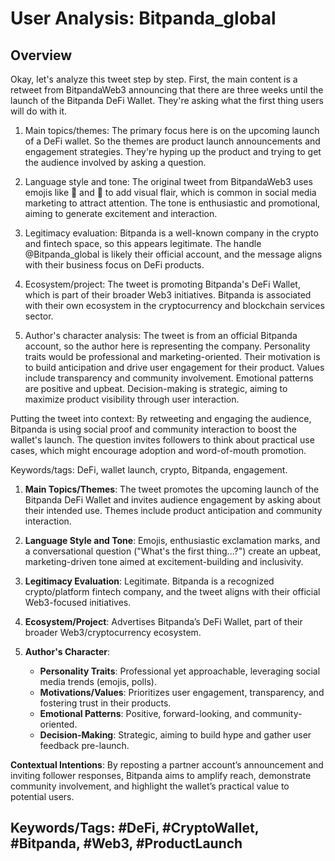 # User Analysis: Bitpanda_global

## Overview

<think>
Okay, let's analyze this tweet step by step. First, the main content is a retweet from BitpandaWeb3 announcing that there are three weeks until the launch of the Bitpanda DeFi Wallet. They're asking what the first thing users will do with it.

1. Main topics/themes: The primary focus here is on the upcoming launch of a DeFi wallet. So the themes are product launch announcements and engagement strategies. They're hyping up the product and trying to get the audience involved by asking a question.

2. Language style and tone: The original tweet from BitpandaWeb3 uses emojis like 🚀 and 🤔 to add visual flair, which is common in social media marketing to attract attention. The tone is enthusiastic and promotional, aiming to generate excitement and interaction.

3. Legitimacy evaluation: Bitpanda is a well-known company in the crypto and fintech space, so this appears legitimate. The handle @Bitpanda_global is likely their official account, and the message aligns with their business focus on DeFi products.

4. Ecosystem/project: The tweet is promoting Bitpanda's DeFi Wallet, which is part of their broader Web3 initiatives. Bitpanda is associated with their own ecosystem in the cryptocurrency and blockchain services sector.

5. Author's character analysis: The tweet is from an official Bitpanda account, so the author here is representing the company. Personality traits would be professional and marketing-oriented. Their motivation is to build anticipation and drive user engagement for their product. Values include transparency and community involvement. Emotional patterns are positive and upbeat. Decision-making is strategic, aiming to maximize product visibility through user interaction.

Putting the tweet into context: By retweeting and engaging the audience, Bitpanda is using social proof and community interaction to boost the wallet's launch. The question invites followers to think about practical use cases, which might encourage adoption and word-of-mouth promotion.

Keywords/tags: DeFi, wallet launch, crypto, Bitpanda, engagement.
</think>

1. **Main Topics/Themes**: The tweet promotes the upcoming launch of the Bitpanda DeFi Wallet and invites audience engagement by asking about their intended use. Themes include product anticipation and community interaction.  

2. **Language Style and Tone**: Emojis, enthusiastic exclamation marks, and a conversational question ("What's the first thing...?") create an upbeat, marketing-driven tone aimed at excitement-building and inclusivity.  

3. **Legitimacy Evaluation**: Legitimate. Bitpanda is a recognized crypto/platform fintech company, and the tweet aligns with their official Web3-focused initiatives.  

4. **Ecosystem/Project**: Advertises Bitpanda’s DeFi Wallet, part of their broader Web3/cryptocurrency ecosystem.  

5. **Author's Character**:  
   - **Personality Traits**: Professional yet approachable, leveraging social media trends (emojis, polls).  
   - **Motivations/Values**: Prioritizes user engagement, transparency, and fostering trust in their products.  
   - **Emotional Patterns**: Positive, forward-looking, and community-oriented.  
   - **Decision-Making**: Strategic, aiming to build hype and gather user feedback pre-launch.  

**Contextual Intentions**: By reposting a partner account’s announcement and inviting follower responses, Bitpanda aims to amplify reach, demonstrate community involvement, and highlight the wallet’s practical value to potential users.  

**Keywords/Tags**: #DeFi, #CryptoWallet, #Bitpanda, #Web3, #ProductLaunch
---
